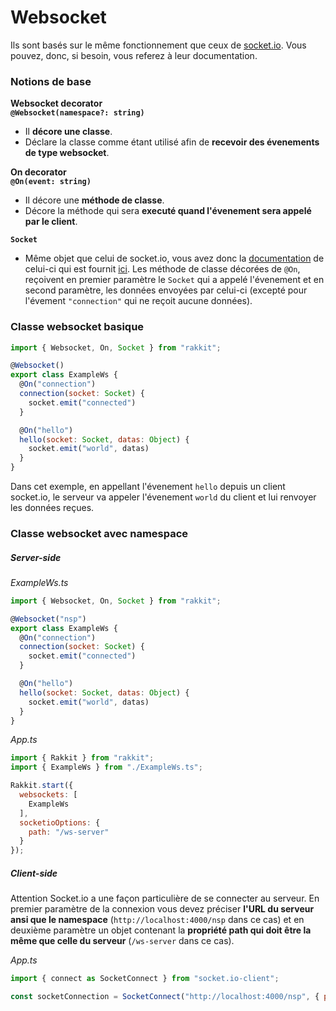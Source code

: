 # Websocket
Ils sont basés sur le même fonctionnement que ceux de [socket.io](https://socket.io). Vous pouvez, donc, si besoin, vous referez à leur documentation.

### Notions de base
**Websocket decorator**  
**`@Websocket(namespace?: string)`**  
- Il **décore une classe**.  
- Déclare la classe comme étant utilisé afin de **recevoir des évenements de type websocket**.

**On decorator**  
**`@On(event: string)`**  
- Il décore une **méthode de classe**.
- Décore la méthode qui sera **executé quand l'évenement sera appelé par le client**.

**`Socket`**  
- Même objet que celui de socket.io, vous avez donc la [documentation](https://socket.io/docs/server-api#Socket) de celui-ci qui est fournit [ici](https://socket.io/docs/server-api#Socket).
Les méthode de classe décorées de `@On`, reçoivent en premier paramètre le `Socket` qui a appelé l'évenement et en second paramètre, les données envoyées par celui-ci (excepté pour l'évement `"connection"` qui ne reçoit aucune données).

### Classe websocket basique
```javascript
import { Websocket, On, Socket } from "rakkit";

@Websocket()
export class ExampleWs {
  @On("connection")
  connection(socket: Socket) {
    socket.emit("connected")
  }

  @On("hello")
  hello(socket: Socket, datas: Object) {
    socket.emit("world", datas)
  }
}
```
Dans cet exemple, en appellant l'évenement `hello` depuis un client socket.io, le serveur va appeler l'évenement `world` du client et lui renvoyer les données reçues.

### Classe websocket avec namespace

##### Server-side
_ExampleWs.ts_
```javascript
import { Websocket, On, Socket } from "rakkit";

@Websocket("nsp")
export class ExampleWs {
  @On("connection")
  connection(socket: Socket) {
    socket.emit("connected")
  }

  @On("hello")
  hello(socket: Socket, datas: Object) {
    socket.emit("world", datas)
  }
}
```

_App.ts_
```javascript
import { Rakkit } from "rakkit";
import { ExampleWs } from "./ExampleWs.ts";

Rakkit.start({
  websockets: [
    ExampleWs
  ],
  socketioOptions: {
    path: "/ws-server"
  }
});
```

##### Client-side
Attention Socket.io a une façon particulière de se connecter au serveur. En premier paramètre de la connexion vous devez préciser **l'URL du serveur ansi que le namespace** (`http://localhost:4000/nsp` dans ce cas) et en deuxième paramètre un objet contenant la **propriété path qui doit être la même que celle du serveur** (`/ws-server` dans ce cas).  

_App.ts_
```javascript
import { connect as SocketConnect } from "socket.io-client";

const socketConnection = SocketConnect("http://localhost:4000/nsp", { path: "/ws-server" });
```
